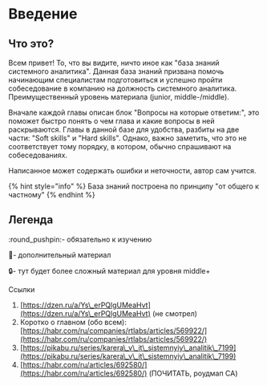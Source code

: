 # Введение

## Что это?

Всем привет! То, что вы видите, ничто иное как "база знаний системного аналитика". Данная база знаний призвана помочь начинающим специалистам подготовиться и успешно пройти собеседование в компанию на должность системного аналитика. Преимущественный уровень материала (junior, middle-/middle).

Вначале каждой главы описан блок "Вопросы на которые ответим:", это поможет быстро понять о чем глава и какие вопросы в ней раскрываются.  Главы в данной базе для удобства, разбиты на две части: "Soft skills" и "Hard skills". Однако, важно заметить, что это не соответствует тому порядку, в котором, обычно спрашивают на собеседованиях.&#x20;

Написанное может содержать ошибки и неточности, автор сам учится.

{% hint style="info" %}
База знаний построена по принципу "от общего к частному"
{% endhint %}

## Легенда

:round\_pushpin:- обязательно к изучению

:paperclip:- дополнительный материал&#x20;

:lock:- тут будет более сложный материал для уровня middle+







Ссылки

1. [https://dzen.ru/a/Ys\_erPQlgUMeaHvt](https://dzen.ru/a/Ys\_erPQlgUMeaHvt) (не смотрел)
2. Коротко о главном (обо всем): [https://habr.com/ru/companies/rtlabs/articles/569922/](https://habr.com/ru/companies/rtlabs/articles/569922/)
3. [https://pikabu.ru/series/karera\_v\_it\_sistemnyiy\_analitik\_7199](https://pikabu.ru/series/karera\_v\_it\_sistemnyiy\_analitik\_7199)
4. [https://habr.com/ru/articles/692580/](https://habr.com/ru/articles/692580/) (ПОЧИТАТЬ, роудмап СА)
